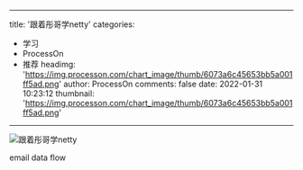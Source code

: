 
---
title: '跟着彤哥学netty'
categories: 
 - 学习
 - ProcessOn
 - 推荐
headimg: 'https://img.processon.com/chart_image/thumb/6073a6c45653bb5a001ff5ad.png'
author: ProcessOn
comments: false
date: 2022-01-31 10:23:12
thumbnail: 'https://img.processon.com/chart_image/thumb/6073a6c45653bb5a001ff5ad.png'
---

<div>   
<img class="thumb" alt="跟着彤哥学netty" src="https://img.processon.com/chart_image/thumb/6073a6c45653bb5a001ff5ad.png" referrerpolicy="no-referrer">
<p>email data flow</p>  
</div>
            